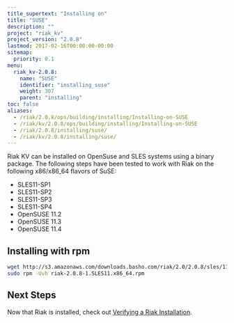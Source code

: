 ```yaml
---
title_supertext: "Installing on"
title: "SUSE"
description: ""
project: "riak_kv"
project_version: "2.0.8"
lastmod: 2017-02-16T00:00:00-00:00
sitemap:
  priority: 0.1
menu:
  riak_kv-2.0.8:
    name: "SUSE"
    identifier: "installing_suse"
    weight: 307
    parent: "installing"
toc: false
aliases:
  - /riak/2.0.8/ops/building/installing/Installing-on-SUSE
  - /riak/kv/2.0.8/ops/building/installing/Installing-on-SUSE
  - /riak/2.0.8/installing/suse/
  - /riak/kv/2.0.8/installing/suse/
---
```


[install verify]: {{<baseurl>}}riak/kv/2.0.8/setup/installing/verify

Riak KV can be installed on OpenSuse and SLES systems using a binary package. The following steps have been tested to work with Riak on
the following x86/x86_64 flavors of SuSE:

* SLES11-SP1
* SLES11-SP2
* SLES11-SP3
* SLES11-SP4
* OpenSUSE 11.2
* OpenSUSE 11.3
* OpenSUSE 11.4

## Installing with rpm

```bash
wget http://s3.amazonaws.com/downloads.basho.com/riak/2.0/2.0.8/sles/11/riak-2.0.8-1.SLES11.x86_64.rpm
sudo rpm -Uvh riak-2.0.8-1.SLES11.x86_64.rpm
```

## Next Steps

Now that Riak is installed, check out [Verifying a Riak Installation][install verify].
